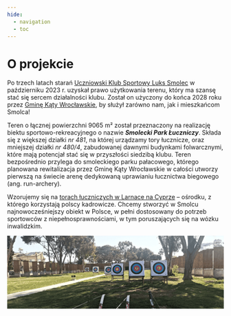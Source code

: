 ```yaml
---
hide:
  - navigation
  - toc
---
```


# O projekcie

Po trzech latach starań [Uczniowski Klub Sportowy Luks Smolec](https://uksluks.pl) w październiku 2023 r. uzyskał prawo użytkowania terenu, który ma szansę stać się sercem działalności klubu. Został on użyczony do końca 2028 roku przez [Gminę Kąty Wrocławskie](https://www.katywroclawskie.pl), by służył zarówno nam, jak i mieszkańcom Smolca!

Teren o łącznej powierzchni 9065 m² został przeznaczony na realizację  biektu sportowo-rekreacyjnego o nazwie ***Smolecki Park Łuczniczy***. Składa się z większej działki *nr 481*, na której urządzamy tory łucznicze, oraz mniejszej działki *nr 480/4*, zabudowanej dawnymi budynkami folwarcznymi, które mają potencjał stać się w przyszłości siedzibą klubu. Teren bezpośrednio przylega do smoleckiego parku pałacowego, którego planowana rewitalizacja przez Gminę Kąty Wrocławskie w całości utworzy pierwszą na świecie arenę dedykowaną uprawianiu łucznictwa biegowego (ang. run-archery).

Wzorujemy się na [torach łuczniczych w Larnace na Cyprze](https://larnakaregion.com/pyla-hits-the-bullseye-with-archery-park) – ośrodku, z którego korzystają polscy kadrowicze. Chcemy stworzyć w Smolcu najnowocześniejszy obiekt w Polsce, w pełni dostosowany do potrzeb sportowców z niepełnosprawnościami, w tym poruszających się na wózku inwalidzkim.

![ Pyla Archery Park](/assets/cypr-1.png " Pyla Archery Park")
